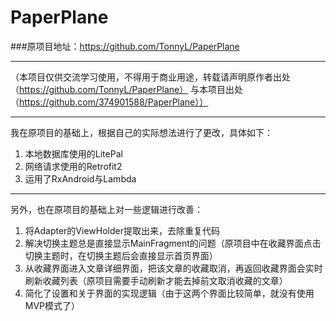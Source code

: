 # PaperPlane

###原项目地址：https://github.com/TonnyL/PaperPlane

----------

（本项目仅供交流学习使用，不得用于商业用途，转载请声明原作者出处（https://github.com/TonnyL/PaperPlane） 与本项目出处（https://github.com/374901588/PaperPlane））

----------

我在原项目的基础上，根据自己的实际想法进行了更改，具体如下：

 1. 本地数据库使用的LitePal
 2. 网络请求使用的Retrofit2
 3. 运用了RxAndroid与Lambda


----------
另外，也在原项目的基础上对一些逻辑进行改善：

 1. 将Adapter的ViewHolder提取出来，去除重复代码
 2. 解决切换主题总是直接显示MainFragment的问题（原项目中在收藏界面点击切换主题时，在切换主题后会直接显示首页界面）
 3. 从收藏界面进入文章详细界面，把该文章的收藏取消，再返回收藏界面会实时刷新收藏列表（原项目需要手动刷新才能去掉前文取消收藏的文章）
 4. 简化了设置和关于界面的实现逻辑（由于这两个界面比较简单，就没有使用MVP模式了）


